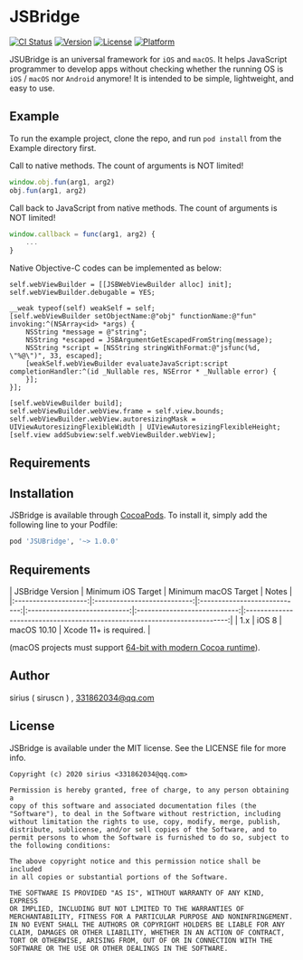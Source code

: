# JSBridge

[![CI Status](https://img.shields.io/travis/siriuscn/JSUBridge.svg?style=flat)](https://travis-ci.org/siriuscn/JSUBridge)
[![Version](https://img.shields.io/cocoapods/v/JSUBridge.svg?style=flat)](https://cocoapods.org/pods/JSUBridge)
[![License](https://img.shields.io/cocoapods/l/JSUBridge.svg?style=flat)](https://cocoapods.org/pods/JSUBridge)
[![Platform](https://img.shields.io/cocoapods/p/JSUBridge.svg?style=flat)](https://cocoapods.org/pods/JSUBridge)

JSUBridge is an universal framework for `iOS` and `macOS`. It helps JavaScript programmer to develop apps without checking whether the running OS is `iOS` / `macOS` nor `Android` anymore! It is intended to be simple, lightweight, and easy to use.

## Example

To run the example project, clone the repo, and run `pod install` from the Example directory first.

Call to native methods. The count of arguments is NOT limited!
```javascript
window.obj.fun(arg1, arg2) 
obj.fun(arg1, arg2)
```

Call back to JavaScript from native methods. The count of arguments is NOT limited!
```javascript
window.callback = func(arg1, arg2) {
    ...
}
```

Native Objective-C codes can be implemented as below:
```objc
self.webViewBuilder = [[JSBWebViewBuilder alloc] init];
self.webViewBuilder.debugable = YES;

__weak typeof(self) weakSelf = self;
[self.webViewBuilder setObjectName:@"obj" functionName:@"fun" invoking:^(NSArray<id> *args) {
    NSString *message = @"string";
    NSString *escaped = JSBArgumentGetEscapedFromString(message);
    NSString *script = [NSString stringWithFormat:@"jsfunc(%d, \"%@\")", 33, escaped];
    [weakSelf.webViewBuilder evaluateJavaScript:script completionHandler:^(id _Nullable res, NSError * _Nullable error) {
    }];
}];

[self.webViewBuilder build];
self.webViewBuilder.webView.frame = self.view.bounds;
self.webViewBuilder.webView.autoresizingMask = UIViewAutoresizingFlexibleWidth | UIViewAutoresizingFlexibleHeight;
[self.view addSubview:self.webViewBuilder.webView];
```

## Requirements

## Installation

JSBridge is available through [CocoaPods](https://cocoapods.org). To install
it, simply add the following line to your Podfile:

```ruby
pod 'JSUBridge', '~> 1.0.0'
```

## Requirements

| JSBridge Version | Minimum iOS Target  | Minimum macOS Target   |                                   Notes                                   |
|:--------------------:|:---------------------------:|:----------------------------:|:----------------------------:|:----------------------------:|:-------------------------------------------------------------------------:|
| 1.x | iOS 8 | macOS 10.10  | Xcode 11+ is required. |

(macOS projects must support [64-bit with modern Cocoa runtime](https://developer.apple.com/library/mac/#documentation/Cocoa/Conceptual/ObjCRuntimeGuide/Articles/ocrtVersionsPlatforms.html)).

## Author

sirius ( siruscn ) , 331862034@qq.com

## License

JSBridge is available under the MIT license. See the LICENSE file for more info.

    Copyright (c) 2020 sirius <331862034@qq.com>

    Permission is hereby granted, free of charge, to any person obtaining a
    copy of this software and associated documentation files (the
    "Software"), to deal in the Software without restriction, including
    without limitation the rights to use, copy, modify, merge, publish,
    distribute, sublicense, and/or sell copies of the Software, and to
    permit persons to whom the Software is furnished to do so, subject to
    the following conditions:

    The above copyright notice and this permission notice shall be included
    in all copies or substantial portions of the Software.

    THE SOFTWARE IS PROVIDED "AS IS", WITHOUT WARRANTY OF ANY KIND, EXPRESS
    OR IMPLIED, INCLUDING BUT NOT LIMITED TO THE WARRANTIES OF
    MERCHANTABILITY, FITNESS FOR A PARTICULAR PURPOSE AND NONINFRINGEMENT.
    IN NO EVENT SHALL THE AUTHORS OR COPYRIGHT HOLDERS BE LIABLE FOR ANY
    CLAIM, DAMAGES OR OTHER LIABILITY, WHETHER IN AN ACTION OF CONTRACT,
    TORT OR OTHERWISE, ARISING FROM, OUT OF OR IN CONNECTION WITH THE
    SOFTWARE OR THE USE OR OTHER DEALINGS IN THE SOFTWARE.
